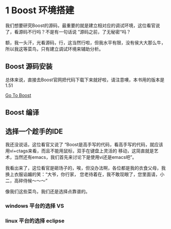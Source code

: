 # 1 Boost 环境搭建

我们想要研究Boost的源码，最重要的就是建立相对应的调试环境，这位看官说了，看源码不行吗？不是有一句话说
”源码之前，了无秘密“吗？

额，我一头汗，光看源码，行，这当然行啦，但我水平有限，没有侯大大那么牛，所以我这等菜鸟，只有建立调试环境来辅助分析。


## Boost 源码安装

总体来说，直接去Boost官网把代码下载下来就好啦，请注意噢，本书用的版本是1.51

[Go To Boost][1]


## Boost 编译



## 选择一个趁手的IDE

我还没说话，这位看官又说了 “Boost是高手写的代码，看高手写的代码，就应该用vi+ctags来看，而且不能用鼠标，双手在键盘上灵活的
移动，这简直就是艺术，当然还有emacs，我们首先来讨论下是使用vi还是emacs吧”。

我看出来了，这位看官是砸场子的，唉，但没办法啊，各位都是我的衣食父母，我换上衣服谄媚的笑：“大爷，你行家，
您老待着在，我不敢现眼了，您里面请，小二，高碎侍候～～～”

像我们这些菜鸟，我们还是选择点靠谱的。

### windows 平台的选择 VS

### linux 平台的选择 eclipse


[1]: http://www.boost.org/
